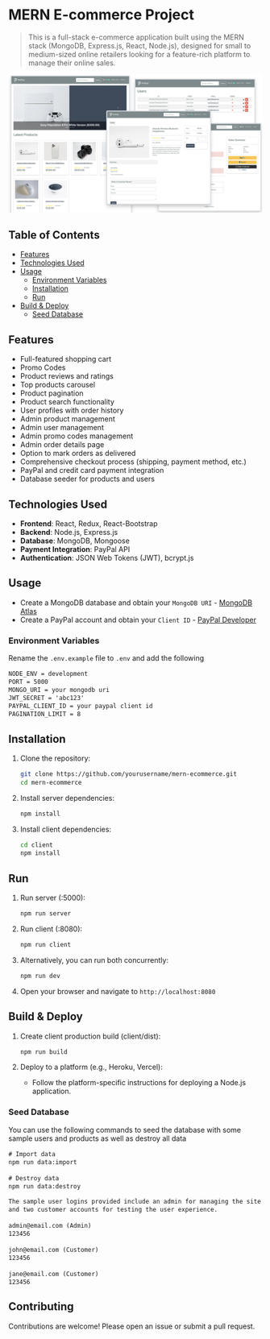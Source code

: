 # MERN E-commerce Project

> This is a full-stack e-commerce application built using the MERN stack (MongoDB, Express.js, React, Node.js), designed for small to medium-sized online retailers looking for a feature-rich platform to manage their online sales.

<img src="./client/public/images/screens.png">

## Table of Contents

- [Features](#features)
- [Technologies Used](#technologies-used)
- [Usage](#usage)
  - [Environment Variables](#environment-variables)
  - [Installation](#installation)
  - [Run](#run)
- [Build & Deploy](#build--deploy)
  - [Seed Database](#seed-database)

## Features

- Full-featured shopping cart
- Promo Codes
- Product reviews and ratings
- Top products carousel
- Product pagination
- Product search functionality
- User profiles with order history
- Admin product management
- Admin user management
- Admin promo codes management
- Admin order details page
- Option to mark orders as delivered
- Comprehensive checkout process (shipping, payment method, etc.)
- PayPal and credit card payment integration
- Database seeder for products and users

## Technologies Used

- **Frontend**: React, Redux, React-Bootstrap
- **Backend**: Node.js, Express.js
- **Database**: MongoDB, Mongoose
- **Payment Integration**: PayPal API
- **Authentication**: JSON Web Tokens (JWT), bcrypt.js

## Usage

- Create a MongoDB database and obtain your `MongoDB URI` - [MongoDB Atlas](https://www.mongodb.com/cloud/atlas/register)
- Create a PayPal account and obtain your `Client ID` - [PayPal Developer](https://developer.paypal.com/)

### Environment Variables

Rename the `.env.example` file to `.env` and add the following

```
NODE_ENV = development
PORT = 5000
MONGO_URI = your mongodb uri
JWT_SECRET = 'abc123'
PAYPAL_CLIENT_ID = your paypal client id
PAGINATION_LIMIT = 8
```

## Installation

1. Clone the repository:
    ```bash
    git clone https://github.com/yourusername/mern-ecommerce.git
    cd mern-ecommerce
    ```

2. Install server dependencies:
    ```bash
    npm install
    ```

3. Install client dependencies:
    ```bash
    cd client
    npm install
    ```

## Run

1. Run server (:5000):
    ```bash
    npm run server
    ```

2. Run client (:8080):
    ```bash
    npm run client
    ```

3. Alternatively, you can run both concurrently:
    ```bash
    npm run dev
    ```

4. Open your browser and navigate to `http://localhost:8080`

## Build & Deploy

1. Create client production build (client/dist):
    ```bash
    npm run build
    ```

2. Deploy to a platform (e.g., Heroku, Vercel):
    - Follow the platform-specific instructions for deploying a Node.js application.

### Seed Database

You can use the following commands to seed the database with some sample users and products as well as destroy all data

```
# Import data
npm run data:import

# Destroy data
npm run data:destroy
```

```
The sample user logins provided include an admin for managing the site and two customer accounts for testing the user experience.

admin@email.com (Admin)
123456

john@email.com (Customer)
123456

jane@email.com (Customer)
123456
```

## Contributing

Contributions are welcome! Please open an issue or submit a pull request.
